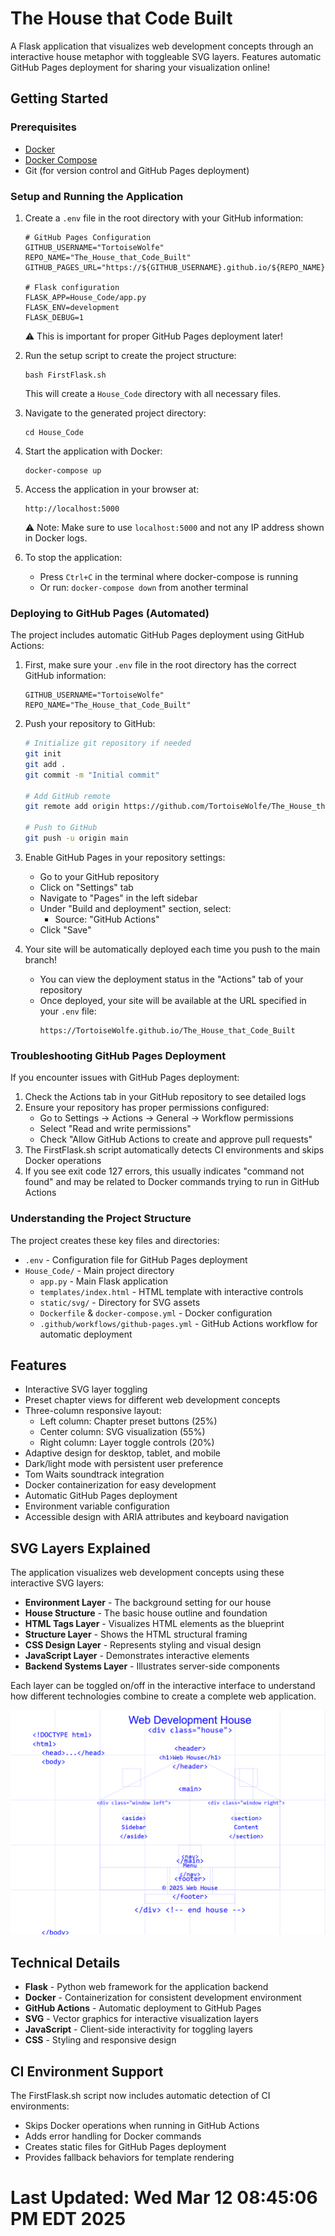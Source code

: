 # The House that Code Built

A Flask application that visualizes web development concepts through an interactive house metaphor with toggleable SVG layers. Features automatic GitHub Pages deployment for sharing your visualization online!

## Getting Started

### Prerequisites
- [Docker](https://docs.docker.com/get-docker/)
- [Docker Compose](https://docs.docker.com/compose/install/)
- Git (for version control and GitHub Pages deployment)

### Setup and Running the Application

1. Create a `.env` file in the root directory with your GitHub information:
   ```
   # GitHub Pages Configuration
   GITHUB_USERNAME="TortoiseWolfe"
   REPO_NAME="The_House_that_Code_Built"
   GITHUB_PAGES_URL="https://${GITHUB_USERNAME}.github.io/${REPO_NAME}"
   
   # Flask configuration
   FLASK_APP=House_Code/app.py
   FLASK_ENV=development
   FLASK_DEBUG=1
   ```
   ⚠️ This is important for proper GitHub Pages deployment later!

2. Run the setup script to create the project structure:
   ```
   bash FirstFlask.sh
   ```
   This will create a `House_Code` directory with all necessary files.

3. Navigate to the generated project directory:
   ```
   cd House_Code
   ```

4. Start the application with Docker:
   ```
   docker-compose up
   ```

5. Access the application in your browser at:
   ```
   http://localhost:5000
   ```
   ⚠️ Note: Make sure to use `localhost:5000` and not any IP address shown in Docker logs.

6. To stop the application:
   - Press `Ctrl+C` in the terminal where docker-compose is running
   - Or run: `docker-compose down` from another terminal

### Deploying to GitHub Pages (Automated)

The project includes automatic GitHub Pages deployment using GitHub Actions:

1. First, make sure your `.env` file in the root directory has the correct GitHub information:
   ```
   GITHUB_USERNAME="TortoiseWolfe"
   REPO_NAME="The_House_that_Code_Built" 
   ```

2. Push your repository to GitHub:
   ```bash
   # Initialize git repository if needed
   git init
   git add .
   git commit -m "Initial commit"
   
   # Add GitHub remote
   git remote add origin https://github.com/TortoiseWolfe/The_House_that_Code_Built.git
   
   # Push to GitHub
   git push -u origin main
   ```

3. Enable GitHub Pages in your repository settings:
   - Go to your GitHub repository
   - Click on "Settings" tab
   - Navigate to "Pages" in the left sidebar
   - Under "Build and deployment" section, select:
     - Source: "GitHub Actions"
   - Click "Save"

4. Your site will be automatically deployed each time you push to the main branch!
   - You can view the deployment status in the "Actions" tab of your repository
   - Once deployed, your site will be available at the URL specified in your `.env` file:
     ```
     https://TortoiseWolfe.github.io/The_House_that_Code_Built
     ```

### Troubleshooting GitHub Pages Deployment

If you encounter issues with GitHub Pages deployment:

1. Check the Actions tab in your GitHub repository to see detailed logs
2. Ensure your repository has proper permissions configured:
   - Go to Settings → Actions → General → Workflow permissions
   - Select "Read and write permissions"
   - Check "Allow GitHub Actions to create and approve pull requests"
3. The FirstFlask.sh script automatically detects CI environments and skips Docker operations
4. If you see exit code 127 errors, this usually indicates "command not found" and may be related to Docker commands trying to run in GitHub Actions

### Understanding the Project Structure

The project creates these key files and directories:

- `.env` - Configuration file for GitHub Pages deployment
- `House_Code/` - Main project directory
  - `app.py` - Main Flask application
  - `templates/index.html` - HTML template with interactive controls
  - `static/svg/` - Directory for SVG assets
  - `Dockerfile` & `docker-compose.yml` - Docker configuration
  - `.github/workflows/github-pages.yml` - GitHub Actions workflow for automatic deployment

## Features

- Interactive SVG layer toggling
- Preset chapter views for different web development concepts
- Three-column responsive layout:
  - Left column: Chapter preset buttons (25%)
  - Center column: SVG visualization (55%)
  - Right column: Layer toggle controls (20%)
- Adaptive design for desktop, tablet, and mobile
- Dark/light mode with persistent user preference
- Tom Waits soundtrack integration
- Docker containerization for easy development
- Automatic GitHub Pages deployment
- Environment variable configuration
- Accessible design with ARIA attributes and keyboard navigation

## SVG Layers Explained

The application visualizes web development concepts using these interactive SVG layers:

- **Environment Layer** - The background setting for our house
- **House Structure** - The basic house outline and foundation
- **HTML Tags Layer** - Visualizes HTML elements as the blueprint
- **Structure Layer** - Shows the HTML structural framing
- **CSS Design Layer** - Represents styling and visual design
- **JavaScript Layer** - Demonstrates interactive elements
- **Backend Systems Layer** - Illustrates server-side components

Each layer can be toggled on/off in the interactive interface to understand how different technologies combine to create a complete web application.

![House Code Prints](https://github.com/TortoiseWolfe/FirstFlask/blob/main/_svg_assets/houseCodePrints.png?raw=true)

## Technical Details

- **Flask** - Python web framework for the application backend
- **Docker** - Containerization for consistent development environment
- **GitHub Actions** - Automatic deployment to GitHub Pages
- **SVG** - Vector graphics for interactive visualization layers
- **JavaScript** - Client-side interactivity for toggling layers 
- **CSS** - Styling and responsive design

## CI Environment Support

The FirstFlask.sh script now includes automatic detection of CI environments:
- Skips Docker operations when running in GitHub Actions
- Adds error handling for Docker commands
- Creates static files for GitHub Pages deployment
- Provides fallback behaviors for template rendering

# Last Updated: Wed Mar 12 08:45:06 PM EDT 2025
